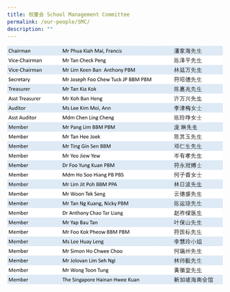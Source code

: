 ```yaml
---
title: 校董会 School Management Committee
permalink: /our-people/SMC/
description: ""
---
```

![SMC](/images/Our%20People/SMC.jpg)